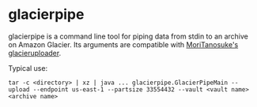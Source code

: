 glacierpipe
===========

glacierpipe is a command line tool for piping data from stdin to an archive on Amazon Glacier.
Its arguments are compatible with [MoriTanosuke's glacieruploader](https://github.com/MoriTanosuke/glacieruploader/).

Typical use:

```
tar -c <directory> | xz | java ... glacierpipe.GlacierPipeMain --upload --endpoint us-east-1 --partsize 33554432 --vault <vault name> <archive name>
```
